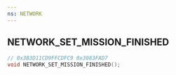 ```yaml
---
ns: NETWORK
---
```

## NETWORK_SET_MISSION_FINISHED

```c
// 0x3B3D11CD9FFCDFC9 0x3083FAD7
void NETWORK_SET_MISSION_FINISHED();
```


